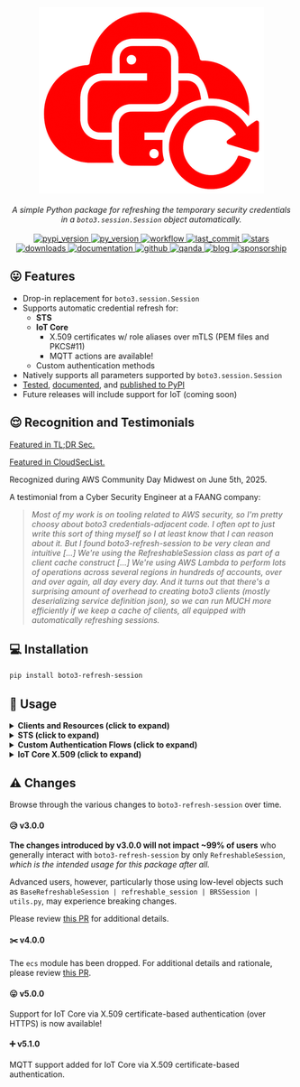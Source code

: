<div align="center">
  <img src="https://raw.githubusercontent.com/michaelthomasletts/boto3-refresh-session/refs/heads/main/doc/brs.png" />
</div>

</br>

<div align="center"><em>
  A simple Python package for refreshing the temporary security credentials in a <code>boto3.session.Session</code> object automatically.
</em></div>

</br>

<div align="center">

  <a href="https://pypi.org/project/boto3-refresh-session/">
    <img 
      src="https://img.shields.io/pypi/v/boto3-refresh-session?color=%23FF0000FF&logo=python&label=Latest%20Version"
      alt="pypi_version"
    />
  </a>

  <a href="https://pypi.org/project/boto3-refresh-session/">
    <img 
      src="https://img.shields.io/pypi/pyversions/boto3-refresh-session?style=pypi&color=%23FF0000FF&logo=python&label=Compatible%20Python%20Versions" 
      alt="py_version"
    />
  </a>

  <a href="https://github.com/michaelthomasletts/boto3-refresh-session/actions/workflows/push.yml">
    <img 
      src="https://img.shields.io/github/actions/workflow/status/michaelthomasletts/boto3-refresh-session/push.yml?logo=github&color=%23FF0000FF&label=Build" 
      alt="workflow"
    />
  </a>

  <a href="https://github.com/michaelthomasletts/boto3-refresh-session/commits/main">
    <img 
      src="https://img.shields.io/github/last-commit/michaelthomasletts/boto3-refresh-session?logo=github&color=%23FF0000FF&label=Last%20Commit" 
      alt="last_commit"
    />
  </a>

  <a href="https://github.com/michaelthomasletts/boto3-refresh-session/stargazers">
    <img 
      src="https://img.shields.io/github/stars/michaelthomasletts/boto3-refresh-session?style=flat&logo=github&labelColor=555&color=FF0000&label=Stars" 
      alt="stars"
    />
  </a>

<a href="https://pepy.tech/projects/boto3-refresh-session">
  <img
    src="https://img.shields.io/endpoint?url=https%3A%2F%2Fmichaelthomasletts.github.io%2Fpepy-stats%2Fboto3-refresh-session.json&style=flat&logo=python&labelColor=555&color=FF0000"
    alt="downloads"
  />
</a>


  <a href="https://michaelthomasletts.github.io/boto3-refresh-session/index.html">
    <img 
      src="https://img.shields.io/badge/Official%20Documentation-📘-FF0000?style=flat&labelColor=555&logo=readthedocs" 
      alt="documentation"
    />
  </a>

  <a href="https://github.com/michaelthomasletts/boto3-refresh-session">
    <img 
      src="https://img.shields.io/badge/Source%20Code-💻-FF0000?style=flat&labelColor=555&logo=github" 
      alt="github"
    />
  </a>

  <a href="https://michaelthomasletts.github.io/boto3-refresh-session/qanda.html">
    <img 
      src="https://img.shields.io/badge/Q%26A-❔-FF0000?style=flat&labelColor=555&logo=vercel&label=Q%26A" 
      alt="qanda"
    />
  </a>

  <a href="https://michaelthomasletts.github.io/blog/brs-rationale/">
    <img 
      src="https://img.shields.io/badge/Blog%20Post-📘-FF0000?style=flat&labelColor=555&logo=readthedocs" 
      alt="blog"
    />
  </a>

<a href="https://github.com/sponsors/michaelthomasletts">
  <img 
    src="https://img.shields.io/badge/Sponsor%20this%20Project-💙-FF0000?style=flat&labelColor=555&logo=githubsponsors" 
    alt="sponsorship"
  />
</a>

</div>

## 😛 Features

- Drop-in replacement for `boto3.session.Session`
- Supports automatic credential refresh for: 
  - **STS**
  - **IoT Core** 
    - X.509 certificates w/ role aliases over mTLS (PEM files and PKCS#11)
    - MQTT actions are available!
  - Custom authentication methods
- Natively supports all parameters supported by `boto3.session.Session`
- [Tested](https://github.com/michaelthomasletts/boto3-refresh-session/tree/main/tests), [documented](https://michaelthomasletts.github.io/boto3-refresh-session/index.html), and [published to PyPI](https://pypi.org/project/boto3-refresh-session/)
- Future releases will include support for IoT (coming soon)

## 😌 Recognition and Testimonials

[Featured in TL;DR Sec.](https://tldrsec.com/p/tldr-sec-282)

[Featured in CloudSecList.](https://cloudseclist.com/issues/issue-290)

Recognized during AWS Community Day Midwest on June 5th, 2025.

A testimonial from a Cyber Security Engineer at a FAANG company:

> _Most of my work is on tooling related to AWS security, so I'm pretty choosy about boto3 credentials-adjacent code. I often opt to just write this sort of thing myself so I at least know that I can reason about it. But I found boto3-refresh-session to be very clean and intuitive [...] We're using the RefreshableSession class as part of a client cache construct [...] We're using AWS Lambda to perform lots of operations across several regions in hundreds of accounts, over and over again, all day every day. And it turns out that there's a surprising amount of overhead to creating boto3 clients (mostly deserializing service definition json), so we can run MUCH more efficiently if we keep a cache of clients, all equipped with automatically refreshing sessions._

## 💻 Installation

```bash
pip install boto3-refresh-session
```

## 📝 Usage

<details>
  <summary><strong>Clients and Resources (click to expand)</strong></summary>

  ### Clients and Resources

  Most developers who use `boto3` interact primarily with `boto3.client` or `boto3.resource` instead of `boto3.session.Session`. But many developers may not realize that `boto3.session.Session` belies `boto3.client` and `boto3.resource`! In fact, that's precisely what makes `boto3-refresh-session` possible!

  To use the `boto3.client` or `boto3.resource` interface, but with the benefits of `boto3-refresh-session`, you have a few options! 
  
  In the following examples, let's assume you want to use STS for retrieving temporary credentials for the sake of simplicity. Let's also focus specifically on `client`. Switching to `resource` follows the same exact idioms as below, except that `client` must be switched to `resource` in the pseudo-code, obviously. If you are not sure how to use `RefreshableSession` for STS (or custom auth flows) then check the usage instructions in the following sections!

  ##### `RefreshableSession.client` (Recommended)

  So long as you reuse the same `session` object when creating `client` and `resource` objects, this approach can be used everywhere in your code. It is very simple and straight-forward!

  ```python
  from boto3_refresh_session import RefreshableSession

  assume_role_kwargs = {
    "RoleArn": "<your-role-arn>",
    "RoleSessionName": "<your-role-session-name>",
    "DurationSeconds": "<your-selection>",
    ...
  }
  session = RefreshableSession(assume_role_kwargs=assume_role_kwargs)
  s3 = session.client("s3")
  ```  

  ##### `DEFAULT_SESSION`

  This technique can be helpful if you want to use the same instance of `RefreshableSession` everywhere in your code without reference to `boto3_refresh_session`!

  ```python
  from boto3 import DEFAULT_SESSION, client
  from boto3_refresh_session import RefreshableSession

  assume_role_kwargs = {
    "RoleArn": "<your-role-arn>",
    "RoleSessionName": "<your-role-session-name>",
    "DurationSeconds": "<your-selection>",
    ...
  }
  DEFAULT_SESSION = RefreshableSession(assume_role_kwargs=assume_role_kwargs)
  s3 = client("s3")
  ```

  ##### `botocore_session`

  ```python
  from boto3 import client
  from boto3_refresh_session import RefreshableSession

  assume_role_kwargs = {
    "RoleArn": "<your-role-arn>",
    "RoleSessionName": "<your-role-session-name>",
    "DurationSeconds": "<your-selection>",
    ...
  }
  s3 = client(
    service_name="s3",
    botocore_session=RefreshableSession(assume_role_kwargs=assume_role_kwargs)
  )
  ```  

  </details>

<details>
  <summary><strong>STS (click to expand)</strong></summary>

  ### STS

  Most developers use AWS STS to assume an IAM role and return a set of temporary security credentials. boto3-refresh-session can be used to ensure those temporary credentials refresh automatically. For additional information on the exact parameters that `RefreshableSession` takes for STS, [check this documentation](https://github.com/michaelthomasletts/boto3-refresh-session/blob/main/boto3_refresh_session/methods/sts.py).

  ```python
  import boto3_refresh_session as brs

  # you can pass all of the params normally associated with boto3.session.Session
  profile_name = "<your-profile-name>"
  region_name = "us-east-1"
  ...

  # as well as all of the params associated with STS.Client.assume_role
  assume_role_kwargs = {
    "RoleArn": "<your-role-arn>",
    "RoleSessionName": "<your-role-session-name>",
    "DurationSeconds": "<your-selection>",
    ...
  }

  # as well as all of the params associated with STS.Client, except for 'service_name'
  sts_client_kwargs = {
    "region_name": region_name,
    ...
  }

  # basic initialization of boto3.session.Session
  session = brs.RefreshableSession(
    assume_role_kwargs=assume_role_kwargs, # required
    sts_client_kwargs=sts_client_kwargs,
    region_name=region_name,
    profile_name=profile_name,
    ...
  )
  ```

</details>

<details>
   <summary><strong>Custom Authentication Flows (click to expand)</strong></summary>

  ### Custom

  If you have a highly sophisticated, novel, or idiosyncratic authentication flow not included in boto3-refresh-session then you will need to provide your own custom temporary credentials callable object. `RefreshableSession` accepts custom credentials callable objects, as shown below. For additional information on the exact parameters that `RefreshableSession` takes for custom authentication flows, [check this documentation](https://github.com/michaelthomasletts/boto3-refresh-session/blob/main/boto3_refresh_session/methods/custom.py).

  ```python
  # create (or import) your custom credential method
  def your_custom_credential_getter(...):
      ...
      return {
          "access_key": ...,
          "secret_key": ...,
          "token": ...,
          "expiry_time": ...,
      }

  # and pass it to RefreshableSession
  session = RefreshableSession(
      method="custom",
      custom_credentials_method=your_custom_credential_getter,
      custom_credentials_method_args=...,
      region_name=region_name,
      profile_name=profile_name,
      ...
  )
  ```

</details>

<details>
  <summary><strong>IoT Core X.509 (click to expand)</strong></summary>

  ### IoT Core X.509

  AWS IoT Core can vend temporary AWS credentials through the **credentials provider** when you connect with an X.509 certificate and a **role alias**. `boto3-refresh-session` makes this flow seamless by automatically refreshing credentials over **mTLS**.

  For additional information on the exact parameters that `IOTX509RefreshableSession` takes, [check this documentation](https://github.com/michaelthomasletts/boto3-refresh-session/blob/main/boto3_refresh_session/methods/iot/x509.py).

  ### PEM file

  ```python
  import boto3_refresh_session as brs

  # PEM certificate + private key example
  session = brs.RefreshableSession(
      method="iot",
      endpoint="<your-credentials-endpoint>.credentials.iot.<region>.amazonaws.com",
      role_alias="<your-role-alias>",
      certificate="/path/to/certificate.pem",
      private_key="/path/to/private-key.pem",
      thing_name="<your-thing-name>",       # optional, if used in policies
      duration_seconds=3600,                # optional, capped by role alias
      region_name="us-east-1",
  )

  # Now you can use the session like any boto3 session
  s3 = session.client("s3")
  print(s3.list_buckets())
  ```

  ### PKCS#11

  ```python
  session = brs.RefreshableSession(
      method="iot",
      endpoint="<your-credentials-endpoint>.credentials.iot.<region>.amazonaws.com",
      role_alias="<your-role-alias>",
      certificate="/path/to/certificate.pem",
      pkcs11={
          "pkcs11_lib": "/usr/local/lib/softhsm/libsofthsm2.so",
          "user_pin": "1234",
          "slot_id": 0,
          "token_label": "MyToken",
          "private_key_label": "MyKey",
      },
      thing_name="<your-thing-name>",
      region_name="us-east-1",
  )
  ```

  ### MQTT

  After initializing a session object, you can can begin making actions with MQTT using the [mqtt method](https://github.com/michaelthomasletts/boto3-refresh-session/blob/deb68222925bf648f26e878ed4bc24b45317c7db/boto3_refresh_session/methods/iot/x509.py#L367)! You can reuse the same certificate, private key, et al as that used to initialize `RefreshableSession`. Or, alternatively, you can provide separate PKCS#11 or certificate information, whether those be file paths or bytes values. Either way, at a minimum, you will need to provide the endpoint and client identifier (i.e. thing name).

  ```python
  from awscrt.mqtt.QoS import AT_LEAST_ONCE
  conn = session.mqtt(
    endpoint="<your endpoint>-ats.iot.<region>.amazonaws.com",
    client_id="<your thing name or client ID>",
  )
  conn.connect()
  conn.connect().result()
  conn.publish(topic="foo/bar", payload=b"hi", qos=AT_LEAST_ONCE)
  conn.disconnect().result()
  ```

</details>

## ⚠️ Changes

Browse through the various changes to `boto3-refresh-session` over time.

#### 😥 v3.0.0

**The changes introduced by v3.0.0 will not impact ~99% of users** who generally interact with `boto3-refresh-session` by only `RefreshableSession`, *which is the intended usage for this package after all.* 

Advanced users, however, particularly those using low-level objects such as `BaseRefreshableSession | refreshable_session | BRSSession | utils.py`, may experience breaking changes. 

Please review [this PR](https://github.com/michaelthomasletts/boto3-refresh-session/pull/75) for additional details.

#### ✂️ v4.0.0

The `ecs` module has been dropped. For additional details and rationale, please review [this PR](https://github.com/michaelthomasletts/boto3-refresh-session/pull/78).

#### 😛 v5.0.0

Support for IoT Core via X.509 certificate-based authentication (over HTTPS) is now available!

#### ➕ v5.1.0

MQTT support added for IoT Core via X.509 certificate-based authentication.
